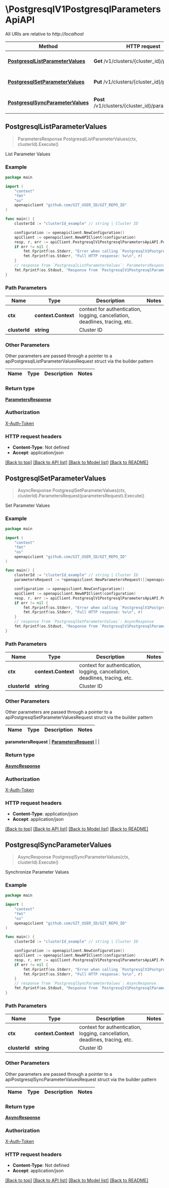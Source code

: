 # \PostgresqlV1PostgresqlParametersApiAPI

All URIs are relative to *http://localhost*

Method | HTTP request | Description
------------- | ------------- | -------------
[**PostgresqlListParameterValues**](PostgresqlV1PostgresqlParametersApiAPI.md#PostgresqlListParameterValues) | **Get** /v1/clusters/{cluster_id}/parameters | List Parameter Values
[**PostgresqlSetParameterValues**](PostgresqlV1PostgresqlParametersApiAPI.md#PostgresqlSetParameterValues) | **Put** /v1/clusters/{cluster_id}/parameters | Set Parameter Values
[**PostgresqlSyncParameterValues**](PostgresqlV1PostgresqlParametersApiAPI.md#PostgresqlSyncParameterValues) | **Post** /v1/clusters/{cluster_id}/parameters/sync | Synchronize Parameter Values



## PostgresqlListParameterValues

> ParametersResponse PostgresqlListParameterValues(ctx, clusterId).Execute()

List Parameter Values



### Example

```go
package main

import (
	"context"
	"fmt"
	"os"
	openapiclient "github.com/GIT_USER_ID/GIT_REPO_ID"
)

func main() {
	clusterId := "clusterId_example" // string | Cluster ID

	configuration := openapiclient.NewConfiguration()
	apiClient := openapiclient.NewAPIClient(configuration)
	resp, r, err := apiClient.PostgresqlV1PostgresqlParametersApiAPI.PostgresqlListParameterValues(context.Background(), clusterId).Execute()
	if err != nil {
		fmt.Fprintf(os.Stderr, "Error when calling `PostgresqlV1PostgresqlParametersApiAPI.PostgresqlListParameterValues``: %v\n", err)
		fmt.Fprintf(os.Stderr, "Full HTTP response: %v\n", r)
	}
	// response from `PostgresqlListParameterValues`: ParametersResponse
	fmt.Fprintf(os.Stdout, "Response from `PostgresqlV1PostgresqlParametersApiAPI.PostgresqlListParameterValues`: %v\n", resp)
}
```

### Path Parameters


Name | Type | Description  | Notes
------------- | ------------- | ------------- | -------------
**ctx** | **context.Context** | context for authentication, logging, cancellation, deadlines, tracing, etc.
**clusterId** | **string** | Cluster ID | 

### Other Parameters

Other parameters are passed through a pointer to a apiPostgresqlListParameterValuesRequest struct via the builder pattern


Name | Type | Description  | Notes
------------- | ------------- | ------------- | -------------


### Return type

[**ParametersResponse**](ParametersResponse.md)

### Authorization

[X-Auth-Token](../README.md#X-Auth-Token)

### HTTP request headers

- **Content-Type**: Not defined
- **Accept**: application/json

[[Back to top]](#) [[Back to API list]](../README.md#documentation-for-api-endpoints)
[[Back to Model list]](../README.md#documentation-for-models)
[[Back to README]](../README.md)


## PostgresqlSetParameterValues

> AsyncResponse PostgresqlSetParameterValues(ctx, clusterId).ParametersRequest(parametersRequest).Execute()

Set Parameter Values



### Example

```go
package main

import (
	"context"
	"fmt"
	"os"
	openapiclient "github.com/GIT_USER_ID/GIT_REPO_ID"
)

func main() {
	clusterId := "clusterId_example" // string | Cluster ID
	parametersRequest := *openapiclient.NewParametersRequest([]openapiclient.ParameterRequest{*openapiclient.NewParameterRequest("Id_example", "NewValue_example", "OldValue_example")}) // ParametersRequest | 

	configuration := openapiclient.NewConfiguration()
	apiClient := openapiclient.NewAPIClient(configuration)
	resp, r, err := apiClient.PostgresqlV1PostgresqlParametersApiAPI.PostgresqlSetParameterValues(context.Background(), clusterId).ParametersRequest(parametersRequest).Execute()
	if err != nil {
		fmt.Fprintf(os.Stderr, "Error when calling `PostgresqlV1PostgresqlParametersApiAPI.PostgresqlSetParameterValues``: %v\n", err)
		fmt.Fprintf(os.Stderr, "Full HTTP response: %v\n", r)
	}
	// response from `PostgresqlSetParameterValues`: AsyncResponse
	fmt.Fprintf(os.Stdout, "Response from `PostgresqlV1PostgresqlParametersApiAPI.PostgresqlSetParameterValues`: %v\n", resp)
}
```

### Path Parameters


Name | Type | Description  | Notes
------------- | ------------- | ------------- | -------------
**ctx** | **context.Context** | context for authentication, logging, cancellation, deadlines, tracing, etc.
**clusterId** | **string** | Cluster ID | 

### Other Parameters

Other parameters are passed through a pointer to a apiPostgresqlSetParameterValuesRequest struct via the builder pattern


Name | Type | Description  | Notes
------------- | ------------- | ------------- | -------------

 **parametersRequest** | [**ParametersRequest**](ParametersRequest.md) |  | 

### Return type

[**AsyncResponse**](AsyncResponse.md)

### Authorization

[X-Auth-Token](../README.md#X-Auth-Token)

### HTTP request headers

- **Content-Type**: application/json
- **Accept**: application/json

[[Back to top]](#) [[Back to API list]](../README.md#documentation-for-api-endpoints)
[[Back to Model list]](../README.md#documentation-for-models)
[[Back to README]](../README.md)


## PostgresqlSyncParameterValues

> AsyncResponse PostgresqlSyncParameterValues(ctx, clusterId).Execute()

Synchronize Parameter Values



### Example

```go
package main

import (
	"context"
	"fmt"
	"os"
	openapiclient "github.com/GIT_USER_ID/GIT_REPO_ID"
)

func main() {
	clusterId := "clusterId_example" // string | Cluster ID

	configuration := openapiclient.NewConfiguration()
	apiClient := openapiclient.NewAPIClient(configuration)
	resp, r, err := apiClient.PostgresqlV1PostgresqlParametersApiAPI.PostgresqlSyncParameterValues(context.Background(), clusterId).Execute()
	if err != nil {
		fmt.Fprintf(os.Stderr, "Error when calling `PostgresqlV1PostgresqlParametersApiAPI.PostgresqlSyncParameterValues``: %v\n", err)
		fmt.Fprintf(os.Stderr, "Full HTTP response: %v\n", r)
	}
	// response from `PostgresqlSyncParameterValues`: AsyncResponse
	fmt.Fprintf(os.Stdout, "Response from `PostgresqlV1PostgresqlParametersApiAPI.PostgresqlSyncParameterValues`: %v\n", resp)
}
```

### Path Parameters


Name | Type | Description  | Notes
------------- | ------------- | ------------- | -------------
**ctx** | **context.Context** | context for authentication, logging, cancellation, deadlines, tracing, etc.
**clusterId** | **string** | Cluster ID | 

### Other Parameters

Other parameters are passed through a pointer to a apiPostgresqlSyncParameterValuesRequest struct via the builder pattern


Name | Type | Description  | Notes
------------- | ------------- | ------------- | -------------


### Return type

[**AsyncResponse**](AsyncResponse.md)

### Authorization

[X-Auth-Token](../README.md#X-Auth-Token)

### HTTP request headers

- **Content-Type**: Not defined
- **Accept**: application/json

[[Back to top]](#) [[Back to API list]](../README.md#documentation-for-api-endpoints)
[[Back to Model list]](../README.md#documentation-for-models)
[[Back to README]](../README.md)


